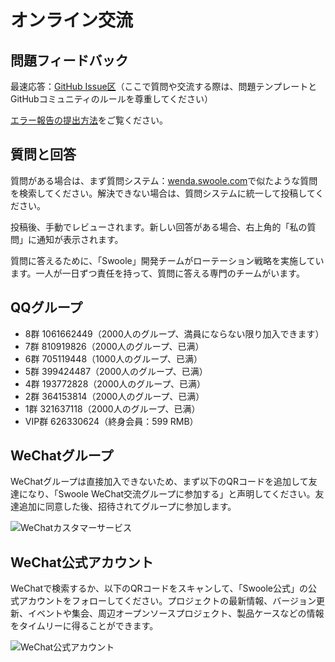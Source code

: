 # オンライン交流

## 問題フィードバック

最速応答：[GitHub Issue区](https://github.com/swoole/swoole-src/issues/)（ここで質問や交流する際は、問題テンプレートとGitHubコミュニティのルールを尊重してください）

[エラー報告の提出方法](//wiki.swoole.com/#/other/issue)をご覧ください。

## 質問と回答

質問がある場合は、まず質問システム：[wenda.swoole.com](//wenda.swoole.com)で似たような質問を検索してください。解決できない場合は、質問システムに統一して投稿してください。

投稿後、手動でレビューされます。新しい回答がある場合、右上角的「私の質問」に通知が表示されます。

質問に答えるために、「Swoole」開発チームがローテーション戦略を実施しています。一人が一日ずつ責任を持って、質問に答える専門のチームがいます。

## QQグループ

* 8群 1061662449（2000人のグループ、満員にならない限り加入できます）
* 7群 810919826（2000人のグループ、已满）
* 6群 705119448（1000人のグループ、已满）
* 5群 399424487（2000人のグループ、已满）
* 4群 193772828（2000人のグループ、已满）
* 2群 364153814（2000人のグループ、已满）
* 1群 321637118（2000人のグループ、已满）
* VIP群 626330624（終身会員：599 RMB）

## WeChatグループ

WeChatグループは直接加入できないため、まず以下のQRコードを追加して友達になり、「Swoole WeChat交流グループに参加する」と声明してください。友達追加に同意した後、招待されてグループに参加します。

![WeChatカスタマーサービス](../_images/wechat/kefu.png ':size=200')

## WeChat公式アカウント

WeChatで検索するか、以下のQRコードをスキャンして、「Swoole公式」の公式アカウントをフォローしてください。プロジェクトの最新情報、バージョン更新、イベントや集会、周辺オープンソースプロジェクト、製品ケースなどの情報をタイムリーに得ることができます。

![WeChat公式アカウント](../_images/wechat/mp.png ':size=600x200')
